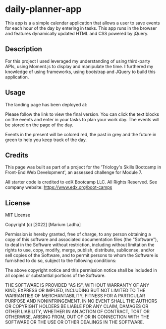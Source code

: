 # daily-planner-app

This app is a  a simple calendar application that allows a user to save events for each hour of the day by entering in tasks. This app runs in the browser and features dynamically updated HTML and CSS powered by jQuery.


## Description

For this project I used leveraged my understanding of using third-party APIs, using Moment.js to display and manipulate the time. I furthered my knowledge of using frameworks, using bootstrap and JQuery to build this application.

## Usage

The landing page has been deployed at: 

Please follow the link to view the final version. You can click the text blocks on the events and enter in your tasks to plan your work day. The events will be stored on the page of the day.

Events in the present will be colored red, the past in grey and the future in green to help you keep track of the day.

## Credits

This page was built as part of a project for the 'Triology's Skills Bootcamp in Front-End Web Development', an assessed challenge for Module 7.

All starter code is credited to edX Bootcamp LLC. All Rights Reserved. See company website: https://www.edx.org/boot-camps 

## License

MIT License

Copyright (c) [2022] [Marium Ladha]

Permission is hereby granted, free of charge, to any person obtaining a copy
of this software and associated documentation files (the "Software"), to deal
in the Software without restriction, including without limitation the rights
to use, copy, modify, merge, publish, distribute, sublicense, and/or sell
copies of the Software, and to permit persons to whom the Software is
furnished to do so, subject to the following conditions:

The above copyright notice and this permission notice shall be included in all
copies or substantial portions of the Software.

THE SOFTWARE IS PROVIDED "AS IS", WITHOUT WARRANTY OF ANY KIND, EXPRESS OR
IMPLIED, INCLUDING BUT NOT LIMITED TO THE WARRANTIES OF MERCHANTABILITY,
FITNESS FOR A PARTICULAR PURPOSE AND NONINFRINGEMENT. IN NO EVENT SHALL THE
AUTHORS OR COPYRIGHT HOLDERS BE LIABLE FOR ANY CLAIM, DAMAGES OR OTHER
LIABILITY, WHETHER IN AN ACTION OF CONTRACT, TORT OR OTHERWISE, ARISING FROM,
OUT OF OR IN CONNECTION WITH THE SOFTWARE OR THE USE OR OTHER DEALINGS IN THE
SOFTWARE.
